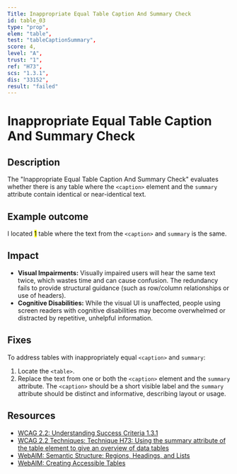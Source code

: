 ```yaml
---
Title: Inappropriate Equal Table Caption And Summary Check
id: table_03
type: "prop",
elem: "table",
test: "tableCaptionSummary",
score: 4,
level: "A",
trust: "1",
ref: "H73",
scs: "1.3.1",
dis: "33152",
result: "failed"
---
```


# Inappropriate Equal Table Caption And Summary Check

## Description

The "Inappropriate Equal Table Caption And Summary Check" evaluates whether there is any table where the <code>&lt;caption&gt;</code> element and the <code>summary</code> attribute contain identical or near-identical text.

## Example outcome

I located <mark>1</mark> table where the text from the <code>&lt;caption&gt;</code> and <code>summary</code> is the same.

## Impact

- **Visual Impairments:** Visually impaired users will hear the same text twice, which wastes time and can cause confusion. The redundancy fails to provide structural guidance (such as row/column relationships or use of headers).
- **Cognitive Disabilities:** While the visual UI is unaffected, people using screen readers with cognitive disabilities may become overwhelmed or distracted by repetitive, unhelpful information.

## Fixes

To address tables with inappropriately equal <code>&lt;caption&gt;</code> and <code>summary</code>:

1. Locate the <code>&lt;table&gt;</code>.
2. Replace the text from one or both the <code>&lt;caption&gt;</code> element and the <code>summary</code> attribute. The <code>&lt;caption&gt;</code> should be a short visible label and the <code>summary</code> attribute should be distinct and informative, describing layout or usage.

## Resources

- [WCAG 2.2: Understanding Success Criteria 1.3.1](https://www.w3.org/WAI/WCAG22/Understanding/info-and-relationships)
- [WCAG 2.2 Techniques: Technique H73: Using the summary attribute of the table element to give an overview of data tables](https://www.w3.org/WAI/WCAG22/Techniques/html/H73)
- [WebAIM: Semantic Structure: Regions, Headings, and Lists](https://webaim.org/techniques/semanticstructure/)
- [WebAIM: Creating Accessible Tables](https://webaim.org/techniques/tables/)
